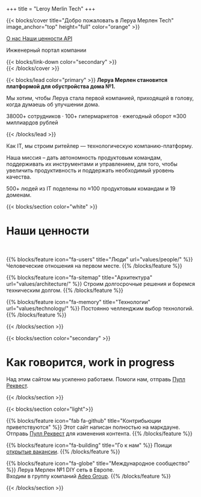 +++
title = "Leroy Merlin Tech"
+++

{{< blocks/cover title="Добро пожаловать в Леруа Мерлен Tech" image_anchor="top" height="full" color="orange" >}}
<div class="mx-auto">
	<a class="btn btn-lg btn-secondary mr-3 mb-4" href="#td-block-1">
		<i class="fas fa-caret-square-up mr-2 "></i> О нас
	</a>
	<a class="btn btn-lg btn-warning mr-3 mb-4" href="values/">
		Наши ценности
	</a>
	<a class="btn btn-lg btn-info mr-3 mb-4" href="api/">
		<i class="fas fa-location-arrow mr-2 "></i> API
	</a>
	<p class="lead" id="main-subtitle">Инженeрный портал компании</p>
	{{< blocks/link-down color="secondary" >}}
	
</div>
{{< /blocks/cover >}}

{{< blocks/lead color="primary" >}}
**Леруа Мерлен становится платформой для обустройства дома №1.**

Мы хотим, чтобы Леруа стала первой компанией, приходящей в голову, когда думаешь об улучшении дома.
<div class="col-12">
<p class="h5 mt-5 text-center">38000+ сотрудников · 100+ гипермаркетов · ежегодный оборот ≈300 миллиардов рублей</p>
</div>
{{< /blocks/lead >}}
<section id="td-cover-block-people" class="row td-cover-block td-cover-block--height-min js-td-cover td-overlay td-overlay--dark -bg-dark">
  <div class="container td-overlay__inner">
    <div class="row">
      <div class="col-12">
		<p class="h3 text-center">Как IT, мы строим ритейлер — технологическую компанию-платформу.</p>
		<p class="h4 mt-3 text-center">Наша миссия – дать автономность продуктовым командам, поддерживать их инструментами и управлением, для того, чтобы увеличить продуктивность и поддержать необходимый уровень качества.</p>
		<p class="h5 mt-4 mb-5 text-center">500+ людей из IT поделены по ≈100 продуктовым командам и 19 доменам.</p>
      </div>
    </div>
  </div>
  
</section>
{{< blocks/section color="white" >}}
<div class="col-12">
<h1 class="text-center">Наши ценности</h1><br />
</div>

{{% blocks/feature icon="fa-users" title="Люди" url="values/people/" %}}
Человеческие отношения на первом месте.
{{% /blocks/feature %}}

{{% blocks/feature icon="fa-sitemap" title="Архитектура" url="values/architecture/" %}}
Строим долгосрочные решения и боремся техническим долгом.
{{% /blocks/feature %}}

{{% blocks/feature icon="fa-memory" title="Технологии" url="values/technology/" %}}
Постоянно челленджим выбор технологий.
{{% /blocks/feature %}}

{{< /blocks/section >}}


{{< blocks/section color="secondary" >}}
<div class="col">
<h1 class="text-center">Как говорится, work in progress</h1>
<div class="text-center">Над этим сайтом мы усиленно работаем. Помоги нам, отправь <a href="https://github.com/adeo/lmru--tech/pulls">Пулл Реквест</a>.</div>
</div>

{{< /blocks/section >}}

{{< blocks/section color="light">}}

{{% blocks/feature icon="fab fa-github" title="Контрибьюции приветствуются" %}}
Этот сайт написан полностью на маркдауне. <br /> Отправь [Пулл Реквест](https://github.com/adeo/lmru--tech/pulls) для изменения контента.
{{% /blocks/feature %}}


{{% blocks/feature icon="fa-building" title="Го к нам" %}}
Поищи [открытые вакансии](https://hh.ru/search/vacancy?text=%D0%9B%D0%B5%D1%80%D1%83%D0%B0%20%D0%9C%D0%B5%D1%80%D0%BB%D0%B5%D0%BD&search_field=company_name&specialization=1).
{{% /blocks/feature %}}

{{% blocks/feature icon="fa-globe" title="Международное сообщество" %}}
Леруа Мерлен №1 DIY сеть в Европе.<br />
Входим в группу компаний [Adeo Group](https://www.adeo.com/).
{{% /blocks/feature %}}

{{< /blocks/section >}}
